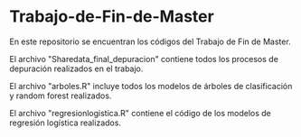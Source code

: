 # Trabajo-de-Fin-de-Master

En este repositorio se encuentran los códigos del Trabajo de Fin de Master. 

El archivo "Sharedata_final_depuracion" contiene todos los procesos de depuración realizados en el trabajo.

El archivo "arboles.R" incluye todos los modelos de árboles de clasificación y random forest realizados.

El archivo "regresionlogistica.R" contiene el código de los modelos de regresión logística realizados.
